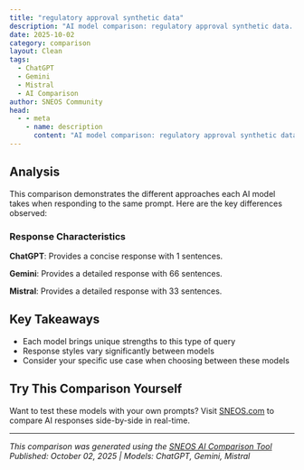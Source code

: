 ```yaml
---
title: "regulatory approval synthetic data"
description: "AI model comparison: regulatory approval synthetic data..."
date: 2025-10-02
category: comparison
layout: Clean
tags:
  - ChatGPT
  - Gemini
  - Mistral
  - AI Comparison
author: SNEOS Community
head:
  - - meta
    - name: description
      content: "AI model comparison: regulatory approval synthetic data..."
---
```


<ChatComparison
  title="regulatory approval synthetic data"
  prompt="regulatory approval synthetic data"
  :responses='{
    "ChatGPT": "Error calling OpenAI API.",
    "Gemini": "## Regulatory Approval and Synthetic Data: A Deep Dive\n\nSynthetic data is becoming increasingly important for accelerating innovation in regulated industries like healthcare, finance, and autonomous vehicles. However, using synthetic data for regulatory submissions and approvals introduces complexities. Here\u0027s a breakdown of the landscape:\n\n**What is Synthetic Data?**\n\nSynthetic data is artificially generated data that mimics the statistical properties and relationships of real-world data without containing any real individuals\u0027 or entities\u0027 private information. It can be used to:\n\n*   **Overcome data scarcity:**  Fill gaps in datasets, particularly for rare events or specific populations.\n*   **Reduce privacy risks:** Enable data sharing and analysis without exposing sensitive information, potentially complying with regulations like GDPR and HIPAA.\n*   **Improve model training:**  Augment training datasets for machine learning models, leading to better performance and robustness.\n*   **Accelerate research and development:** Allow faster experimentation and validation without the delays and costs associated with acquiring real data.\n\n**Regulatory Considerations:**\n\nThe use of synthetic data in regulatory submissions is a relatively new and evolving area.  Key considerations include:\n\n*   **Regulatory Acceptance:** Regulators (e.g., FDA in healthcare, SEC in finance) are still evaluating how to assess the validity and reliability of results generated using synthetic data.  There is no universally accepted standard for synthetic data quality and applicability for regulatory use.\n*   **Transparency and Traceability:**  It\u0027s crucial to be transparent about the use of synthetic data and provide clear documentation on how it was generated, validated, and used in the analysis.  Traceability back to the original data sources (even if anonymized) can be important.\n*   **Validation and Verification:**  Robust validation and verification processes are essential to demonstrate that the synthetic data accurately represents the real data and that the models trained on it perform comparably to those trained on real data.\n*   **Data Quality and Bias:** Synthetic data must be of sufficient quality and accuracy to be used for regulatory purposes.  It should not introduce or amplify biases present in the original data.  Careful monitoring and mitigation of potential biases are crucial.\n*   **Specific Regulations:** The acceptance of synthetic data can vary depending on the specific regulation, application, and jurisdiction.  It\u0027s crucial to consult with relevant regulatory agencies and legal counsel to understand the specific requirements.\n\n**Specific Industries \u0026 Examples:**\n\n*   **Healthcare (FDA):**  The FDA has shown increasing interest in using synthetic data for medical device development, clinical trials, and post-market surveillance.  They\u0027ve issued guidance on the use of Real-World Data (RWD) which can include synthetic data components. The FDA focuses on the *fitness for purpose* of the data. Some example use cases include:\n    *   **Training AI/ML models for medical image analysis:** Synthetic medical images can be used to train AI algorithms for detecting diseases, improving diagnostic accuracy, and accelerating image processing.\n    *   **Simulating clinical trials:** Synthetic patient data can be used to simulate clinical trials, allowing researchers to explore different treatment options, optimize trial design, and reduce the cost and time associated with real-world trials.\n    *   **Developing and testing medical devices:** Synthetic data can be used to simulate real-world conditions and patient populations, allowing developers to test and refine medical devices before they are deployed in clinical settings.\n*   **Finance (SEC, FINRA):** Synthetic data can be used for:\n    *   **Fraud detection:**  Training models to detect fraudulent transactions while protecting customer privacy.\n    *   **Stress testing:** Simulating market scenarios to assess the resilience of financial institutions.\n    *   **Regulatory reporting:**  Generating synthetic reports that comply with regulatory requirements.\n*   **Autonomous Vehicles:**\n    *   **Testing and validation:** Simulating diverse driving scenarios (e.g., adverse weather conditions, rare events) to validate the safety and reliability of autonomous driving systems.\n\n**Key Considerations for Using Synthetic Data in Regulatory Submissions:**\n\n1.  **Define the Problem and Justify the Need:** Clearly articulate the problem you are trying to solve and why synthetic data is necessary.\n2.  **Data Generation Method:**  Select a data generation method appropriate for the application. Different methods exist, each with its own strengths and weaknesses (e.g., GANs, variational autoencoders, copulas, statistical models).\n3.  **Data Validation Plan:** Develop a comprehensive validation plan to assess the quality and fidelity of the synthetic data.  This should include comparing statistical properties, distributions, and relationships between the synthetic and real data.  Also include domain expert review.\n4.  **Bias Assessment and Mitigation:**  Proactively assess and mitigate potential biases in the synthetic data.\n5.  **Transparency and Documentation:** Maintain detailed documentation of the data generation process, validation procedures, and any limitations of the synthetic data.\n6.  **Collaboration with Regulators:**  Engage with regulatory agencies early in the process to discuss your approach and address any concerns.\n7.  **Ethical Considerations:**  Ensure that the use of synthetic data is ethically sound and does not perpetuate or exacerbate existing inequalities.\n\n**Challenges:**\n\n*   **Limited Regulatory Guidance:**  Lack of clear regulatory guidelines and standards for synthetic data can create uncertainty and hinder adoption.\n*   **Complexity of Data Generation:** Generating high-quality synthetic data that accurately reflects the complexities of real-world data can be technically challenging.\n*   **Verification and Validation:**  Validating the accuracy and reliability of synthetic data can be difficult, especially when the ground truth is unknown.\n*   **Trust and Acceptance:** Building trust in synthetic data and gaining acceptance from regulators and stakeholders can be a significant hurdle.\n*   **Reproducibility:** Ensuring the reproducibility of synthetic data generation processes is crucial for transparency and accountability.\n\n**Future Trends:**\n\n*   **Increased Regulatory Acceptance:** As synthetic data technology matures and more validation studies are conducted, regulators are likely to become more accepting of its use in regulatory submissions.\n*   **Development of Standards and Guidelines:** Industry consortia and regulatory agencies are working to develop standards and guidelines for synthetic data quality, validation, and use.\n*   **Advancements in Data Generation Techniques:**  New and improved data generation techniques are emerging that can create more realistic and accurate synthetic data.\n*   **Integration with AI/ML Platforms:**  Synthetic data generation is becoming increasingly integrated with AI/ML platforms, making it easier to create, manage, and use synthetic data for model training and validation.\n\n**Conclusion:**\n\nSynthetic data holds tremendous promise for accelerating innovation and improving outcomes in regulated industries.  However, its use in regulatory submissions requires careful planning, rigorous validation, and proactive engagement with regulators. By addressing the key challenges and adopting best practices, organizations can unlock the full potential of synthetic data while ensuring compliance with regulatory requirements. Remember that early and frequent communication with relevant regulatory bodies is crucial to understand their current stance and requirements for the specific application.  This field is rapidly evolving, so staying informed about the latest developments is essential.\n",
    "Mistral": "Regulatory approval for the use of synthetic data involves navigating a complex landscape of legal, ethical, and technical considerations. Synthetic data refers to data that is artificially generated rather than collected from real-world events. It is often used to mimic the properties of real data without containing any actual personal or sensitive information. Here are some key points to consider when seeking regulatory approval for synthetic data:\n\n### 1. **Data Privacy and Protection**\n   - **Compliance with Data Protection Laws**: Ensure that the synthetic data complies with data protection regulations such as GDPR (General Data Protection Regulation) in Europe, CCPA (California Consumer Privacy Act) in the United States, and other relevant laws.\n   - **Anonymization and Pseudonymization**: Demonstrate that the synthetic data does not contain any personally identifiable information (PII) and that it cannot be traced back to real individuals.\n\n### 2. **Data Quality and Validity**\n   - **Accuracy and Reliability**: Show that the synthetic data accurately represents the statistical properties and patterns of the real data it is meant to mimic.\n   - **Validation**: Provide evidence that the synthetic data has been validated against real data to ensure it is fit for purpose.\n\n### 3. **Ethical Considerations**\n   - **Bias and Fairness**: Ensure that the synthetic data does not introduce or perpetuate biases. This involves rigorous testing and validation to identify and mitigate any potential biases.\n   - **Transparency**: Be transparent about the methods used to generate the synthetic data and the assumptions underlying these methods.\n\n### 4. **Technical Standards**\n   - **Documentation**: Maintain comprehensive documentation of the data generation process, including algorithms, parameters, and any assumptions made.\n   - **Auditability**: Ensure that the process is auditable, allowing regulators to verify the integrity and accuracy of the synthetic data.\n\n### 5. **Regulatory Engagement**\n   - **Consultation**: Engage with regulatory bodies early in the process to understand their requirements and expectations.\n   - **Submission**: Prepare a detailed submission that includes all relevant documentation, validation results, and compliance evidence.\n\n### 6. **Use Cases and Applications**\n   - **Specific Use Cases**: Clearly define the use cases for which the synthetic data will be employed, such as training machine learning models, testing software, or conducting research.\n   - **Risk Assessment**: Conduct a risk assessment to identify potential risks associated with the use of synthetic data and outline mitigation strategies.\n\n### 7. **Stakeholder Communication**\n   - **Informed Consent**: If the synthetic data is derived from real data, ensure that informed consent has been obtained from the original data subjects.\n   - **Public Trust**: Build public trust by communicating the benefits and safeguards associated with the use of synthetic data.\n\n### 8. **Continuous Monitoring**\n   - **Ongoing Compliance**: Implement mechanisms for continuous monitoring and compliance to ensure that the synthetic data remains accurate and compliant over time.\n   - **Feedback Loop**: Establish a feedback loop to incorporate any regulatory feedback or changes in requirements.\n\n### Example Regulatory Bodies\n- **Healthcare**: FDA (Food and Drug Administration) in the United States, EMA (European Medicines Agency) in Europe.\n- **Finance**: SEC (Securities and Exchange Commission) in the United States, FCA (Financial Conduct Authority) in the UK.\n- **Data Protection**: ICO (Information Commissioner\u0027s Office) in the UK, CNIL (Commission Nationale de l\u0027Informatique et des Libert\u00E9s) in France.\n\n### Conclusion\nObtaining regulatory approval for synthetic data requires a thorough and systematic approach that addresses data privacy, quality, ethical considerations, technical standards, and regulatory engagement. By following these guidelines, organizations can navigate the regulatory landscape more effectively and ensure that their synthetic data is compliant and fit for purpose."
  }'
  published-date="13:17"
/>

## Analysis

This comparison demonstrates the different approaches each AI model takes when responding to the same prompt. Here are the key differences observed:

### Response Characteristics

**ChatGPT**: Provides a concise response with 1 sentences. 

**Gemini**: Provides a detailed response with 66 sentences. 

**Mistral**: Provides a detailed response with 33 sentences. 

## Key Takeaways

- Each model brings unique strengths to this type of query
- Response styles vary significantly between models
- Consider your specific use case when choosing between these models

## Try This Comparison Yourself

Want to test these models with your own prompts? Visit [SNEOS.com](https://sneos.com) to compare AI responses side-by-side in real-time.

---

*This comparison was generated using the [SNEOS AI Comparison Tool](https://sneos.com)*
*Published: October 02, 2025 | Models: ChatGPT, Gemini, Mistral*
